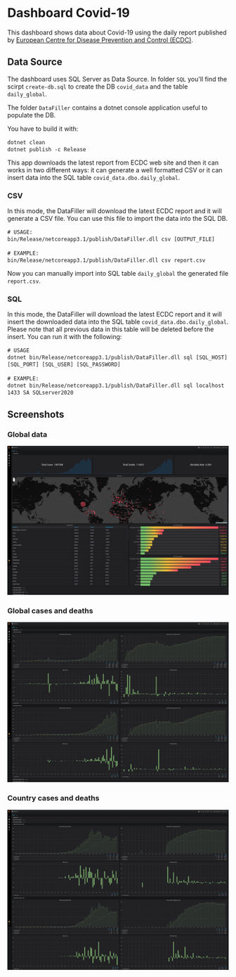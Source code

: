 # Dashboard Covid-19
This dashboard shows data about Covid-19 using the daily report published by [European Centre for Disease Prevention and Control (ECDC)](https://www.ecdc.europa.eu/en/publications-data/download-todays-data-geographic-distribution-covid-19-cases-worldwide).
 
## Data Source
The dashboard uses SQL Server as Data Source.
In folder `SQL` you'll find the scirpt `create-db.sql` to create the DB `covid_data` and the table `daily_global`.

The folder `DataFiller` contains a dotnet console application useful to populate the DB.

You have to build it with:
```
dotnet clean
dotnet publish -c Release
```
This app downloads the latest report from ECDC web site and then it can works in two different ways: it can generate a well formatted CSV or it can insert data into the SQL table `covid_data.dbo.daily_global`.
### CSV
In this mode, the DataFiller will download the latest ECDC report and it will generate a CSV file. You can use this file to import the data into the SQL DB.
```
# USAGE: 
bin/Release/netcoreapp3.1/publish/DataFiller.dll csv [OUTPUT_FILE]

# EXAMPLE:
bin/Release/netcoreapp3.1/publish/DataFiller.dll csv report.csv
```
Now you can manually import into SQL table `daily_global` the generated file `report.csv`.
### SQL
In this mode, the DataFiller will download the latest ECDC report and it will insert the downloaded data into the SQL table `covid_data.dbo.daily_global`. Please note that all previous data in this table will be deleted before the insert.
You can  run it with the following:
```
# USAGE
dotnet bin/Release/netcoreapp3.1/publish/DataFiller.dll sql [SQL_HOST] [SQL_PORT] [SQL_USER] [SQL_PASSWORD]

# EXAMPLE:
dotnet bin/Release/netcoreapp3.1/publish/DataFiller.dll sql localhost 1433 SA SQLserver2020 
```

## Screenshots
### Global data
![](doc/images/screen1.png)
### Global cases and deaths 
![](doc/images/screen2.png)
### Country cases and deaths
![](doc/images/screen3.png)